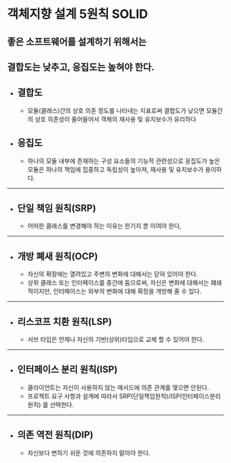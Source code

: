 # 객체지향 설계 5원칙 SOLID

## 좋은 소프트웨어를 설계하기 위해서는 
## 결합도는 낮추고, 응집도는 높혀야 한다.

- ## 결합도
    - 모듈(클래스)간의 상호 의존 정도를 나타내는 지표로써 결합도가 낮으면 모듈간의 상호 의존성이 줄어들어서 객체의 재사용 및 유지보수가 유리하다  
  
- ## 응집도
    - 하나의 모듈 내부에 존재하는 구성 요소들의 기능적 관련성으로 응집도가 높은 모듈은 하나의 책임에 집중하고 독립성이 높아져, 재사용 및 유지보수가 용이하다.
---------------------
- ## 단일 책임 원칙(SRP)
    - 어떠한 클래스를 변경해야 하는 이유는 한기지 뿐 이여야 한다,
-------------------------
- ## 개방 폐새 원칙(OCP)
    - 자신의 확장에는 열려있고 주변의 변화에 대해서는 닫혀 있어야 한다.
    - 상위 클래스 또는 인터페이스를 중간에 둠으로써, 자신은 변화에 대해서는 퍠쇄적이지만, 인터페이스는 외부의 변화에 대해 확장을 개방해 줄 수 있다.
-----------------------
- ## 리스코프 치환 원칙(LSP)
    - 서브 타입은 언제나 자신의 기반(상위)타입으로 교체 할 수 있어야 한다.
-------------------------
- ## 인터페이스 분리 원칙(ISP)
    - 클라이언트는 자신이 사용하지 않는 메서드에 의존 관계를 맺으면 안된다.
    - 프로젝트 요구 사항과 설계에 따라서 SRP(단일책임원칙)/ISP(인터페이스분리원칙) 를 선택한다.
-------------------------
- ## 의존 역전 원칙(DIP)
    - 자신보다 변하기 쉬운 것에 의존하지 말아야 한다.